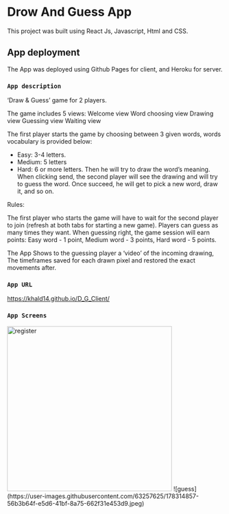 # Drow And Guess App

This project was built using React Js, Javascript, Html and CSS.

## App deployment

The App was deployed using Github Pages for client, and Heroku for server.

### `App description`

‘Draw & Guess’ game for 2 players.

The game includes 5 views:
Welcome view
Word choosing view
Drawing view
Guessing view
Waiting view

The first player starts the game by choosing between 3 given words, words vocabulary is provided below:
- Easy: 3-4 letters.
- Medium: 5 letters
- Hard: 6 or more letters.
Then he will try to draw the word’s meaning.
When clicking send, the second player will see the drawing and will try to guess the word. Once succeed, he will get to pick a new word, draw it, and so on.


Rules:

The first player who starts the game will have to wait for the second player to join (refresh at both tabs for starting a new game).
Players can guess as many times they want.
When guessing right, the game session will earn points:
Easy word - 1 point, Medium word - 3 points, Hard word - 5 points.


The App Shows to the guessing player a ‘video’ of the incoming drawing, The timeframes saved for each drawn pixel and restored the exact movements after.

### `App URL`

https://khald14.github.io/D_G_Client/


### `App Screens`
<img width="384" alt="register" src="https://user-images.githubusercontent.com/63257625/178314292-4927919e-1fa3-4fc9-8b83-27b08a6c1a24.png">
![guess](https://user-images.githubusercontent.com/63257625/178314857-56b3b64f-e5d6-41bf-8a75-662f31e453d9.jpeg)



